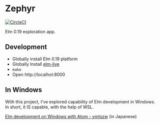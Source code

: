 # Zephyr
[![CircleCI](https://circleci.com/gh/ymtszw/zephyr.svg?style=svg)](https://circleci.com/gh/ymtszw/zephyr)

Elm 0.19 exploration app.

## Development

- Globally install Elm 0.19 platform
- Globally Install [elm-live](https://github.com/wking-io/elm-live)
- `make`
- Open http://localhot:8000

## In Windows

With this project, I've explored capability of Elm development in Windows.
In short, it IS capable, with the help of WSL.

[Elm development on Windows with Atom - ymtszw](https://scrapbox.io/ymtszw/Elm_development_on_Windows_with_Atom) (in Japanese)
